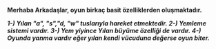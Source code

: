 <b> Merhaba Arkadaşlar, oyun birkaç basit özelliklerden oluşmaktadır. <b>
  
<i>1-) Yılan  "a", "s","d, "w" tuslarıyla hareket etmektedir.</i>
<i>2-) Yemleme sistemi vardır.</i>
<i>3-) Yem yiyince Yılan büyüme özelliği de vardır.</i>
<i>4-) Oyunda yanma vardır eğer yılan kendi vücuduna değerse oyun biter.</i>
